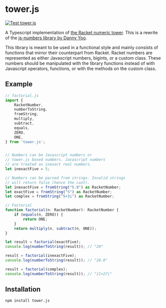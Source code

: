 # tower.js

[![Test tower.js](https://github.com/kclapper/tower.js/actions/workflows/test.yml/badge.svg?event=push)](https://github.com/kclapper/tower.js/actions/workflows/test.yml)

A Typescript implementation of [the Racket numeric
tower](https://docs.racket-lang.org/reference/numbers.html). This is a rewrite
of the [js-numbers library by Danny Yoo](https://github.com/dyoo/js-numbers).

This library is meant to be used in a functional style and mainly consists of
functions that mirror their counterpart from Racket. Racket numbers are
represented as either Javascript numbers, bigints, or a custom class. These
numbers should be manipulated with the library functions instead of with
Javascript operators, functions, or with the methods on the custom class.

## Example

``` typescript
// factorial.js
import {
    RacketNumber,
    numberToString,
    fromString,
    multiply,
    subtract,
    equals,
    ZERO,
    ONE,
} from 'tower.js';


// Numbers can be Javascript numbers or
// tower.js boxed numbers. Javascript numbers
// are treated as inexact real numbers.
let inexactFive = 5;

// Numbers can be parsed from strings. Invalid strings 
// will return false (hence the cast).
let inexactFive = fromString("5.0") as RacketNumber;
let exactFive = fromString("5") as RacketNumber;
let complex = fromString("5+3i") as RacketNumber;

// Factorial
function factorial(n: RacketNumber): RacketNumber {
    if (equals(n, ZERO)) {
        return ONE;
    }
    return multiply(n, subtract(n, ONE));
}

let result = factorial(exactFive);
console.log(numberToString(result)); // "20"

result = factorial(inexactFive);
console.log(numberToString(result)); // "20.0"

result = factorial(complex);
console.log(numberToString(result)); // "11+27i"
```

## Installation

`npm install tower.js`

